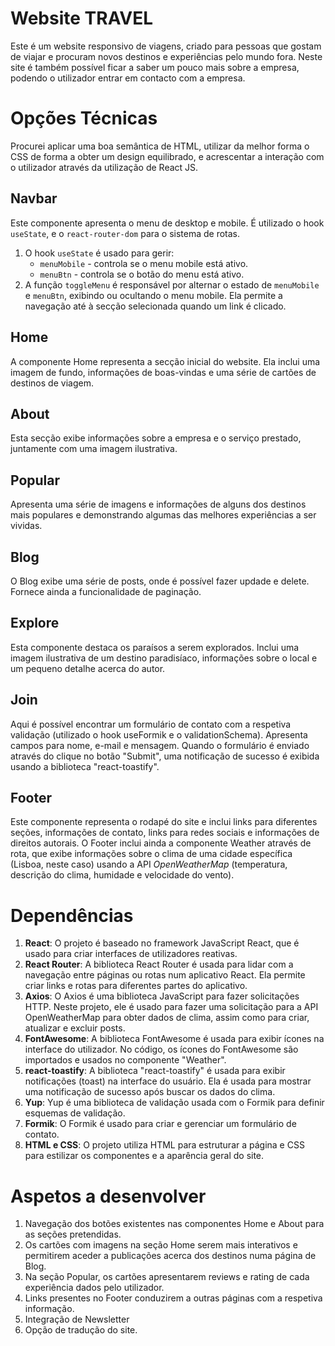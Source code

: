 # Website TRAVEL

Este é um website responsivo de viagens, criado para pessoas que gostam de viajar e procuram novos destinos e experiências pelo mundo fora. Neste site é também possível ficar a saber um pouco mais sobre a empresa, podendo o utilizador entrar em contacto com a empresa.

# Opções Técnicas

Procurei aplicar uma boa semântica de HTML, utilizar da melhor forma o CSS de forma a obter um design equilibrado, e acrescentar a interação com o utilizador através da utilização de React JS.

## Navbar

Este componente apresenta o menu de desktop e mobile. É utilizado o hook `useState`, e o `react-router-dom` para o sistema de rotas.

1.  O hook `useState` é usado para gerir:
    - `menuMobile` - controla se o menu mobile está ativo.
    - `menuBtn` - controla se o botão do menu está ativo.
2.  A função `toggleMenu` é responsável por alternar o estado de `menuMobile` e `menuBtn`, exibindo ou ocultando o menu mobile. Ela permite a navegação até à secção selecionada quando um link é clicado.

## Home

A componente Home representa a secção inicial do website. Ela inclui uma imagem de fundo, informações de boas-vindas e uma série de cartões de destinos de viagem.

## About

Esta secção exibe informações sobre a empresa e o serviço prestado, juntamente com uma imagem ilustrativa.

## Popular

Apresenta uma série de imagens e informações de alguns dos destinos mais populares e demonstrando algumas das melhores experiências a ser vividas.

## Blog

O Blog exibe uma série de posts, onde é possível fazer updade e delete. Fornece ainda a funcionalidade de paginação.

## Explore

Esta componente destaca os paraísos a serem explorados. Inclui uma imagem ilustrativa de um destino paradisíaco, informações sobre o local e um pequeno detalhe acerca do autor.

## Join

Aqui é possível encontrar um formulário de contato com a respetiva validação (utilizado o hook useFormik e o validationSchema). Apresenta campos para nome, e-mail e mensagem. Quando o formulário é enviado através do clique no botão "Submit", uma notificação de sucesso é exibida usando a biblioteca "react-toastify".

## Footer

Este componente representa o rodapé do site e inclui links para diferentes seções, informações de contato, links para redes sociais e informações de direitos autorais.
O Footer inclui ainda a componente Weather através de rota, que exibe informações sobre o clima de uma cidade específica (Lisboa, neste caso) usando a API _OpenWeatherMap_ (temperatura, descrição do clima, humidade e velocidade do vento).

# Dependências

1.  **React**: O projeto é baseado no framework JavaScript React, que é usado para criar interfaces de utilizadores reativas.
2.  **React Router**: A biblioteca React Router é usada para lidar com a navegação entre páginas ou rotas num aplicativo React. Ela permite criar links e rotas para diferentes partes do aplicativo.
3.  **Axios**: O Axios é uma biblioteca JavaScript para fazer solicitações HTTP. Neste projeto, ele é usado para fazer uma solicitação para a API OpenWeatherMap para obter dados de clima, assim como para criar, atualizar e excluir posts.
4.  **FontAwesome**: A biblioteca FontAwesome é usada para exibir ícones na interface do utilizador. No código, os ícones do FontAwesome são importados e usados no componente "Weather".
5.  **react-toastify**: A biblioteca "react-toastify" é usada para exibir notificações (toast) na interface do usuário. Ela é usada para mostrar uma notificação de sucesso após buscar os dados do clima.
6.  **Yup**: Yup é uma biblioteca de validação usada com o Formik para definir esquemas de validação.
7.  **Formik**: O Formik é usado para criar e gerenciar um formulário de contato.
8.  **HTML e CSS**: O projeto utiliza HTML para estruturar a página e CSS para estilizar os componentes e a aparência geral do site.

# Aspetos a desenvolver

1. Navegação dos botões existentes nas componentes Home e About para as seções pretendidas.
2. Os cartões com imagens na seção Home serem mais interativos e permitirem aceder a publicações acerca dos destinos numa página de Blog.
3. Na seção Popular, os cartões apresentarem reviews e rating de cada experiência dados pelo utilizador.
4. Links presentes no Footer conduzirem a outras páginas com a respetiva informação.
5. Integração de Newsletter
6. Opção de tradução do site.
